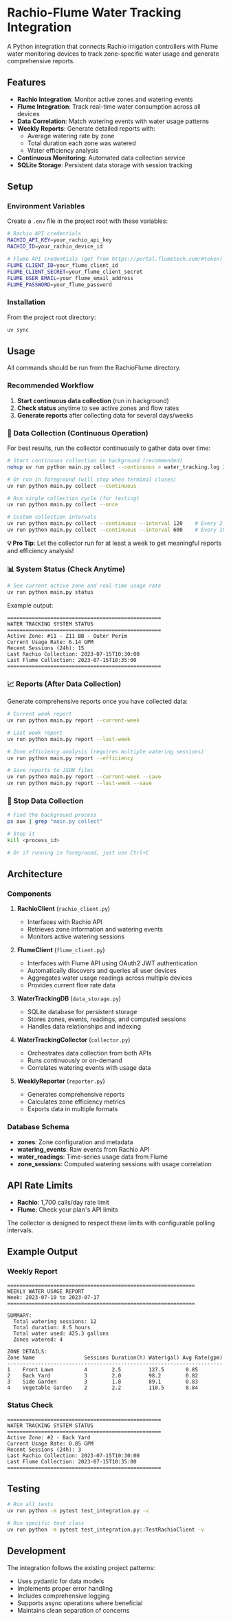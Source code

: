 # Rachio-Flume Water Tracking Integration

A Python integration that connects Rachio irrigation controllers with Flume water monitoring devices to track zone-specific water usage and generate comprehensive reports.

## Features

- **Rachio Integration**: Monitor active zones and watering events
- **Flume Integration**: Track real-time water consumption across all devices
- **Data Correlation**: Match watering events with water usage patterns
- **Weekly Reports**: Generate detailed reports with:
  - Average watering rate by zone
  - Total duration each zone was watered
  - Water efficiency analysis
- **Continuous Monitoring**: Automated data collection service
- **SQLite Storage**: Persistent data storage with session tracking

## Setup

### Environment Variables

Create a `.env` file in the project root with these variables:

```bash
# Rachio API credentials
RACHIO_API_KEY=your_rachio_api_key
RACHIO_ID=your_rachio_device_id

# Flume API credentials (get from https://portal.flumetech.com/#token)
FLUME_CLIENT_ID=your_flume_client_id
FLUME_CLIENT_SECRET=your_flume_client_secret
FLUME_USER_EMAIL=your_flume_email_address
FLUME_PASSWORD=your_flume_password
```

### Installation

From the project root directory:

```bash
uv sync
```

## Usage

All commands should be run from the RachioFlume directory.

### Recommended Workflow

1. **Start continuous data collection** (run in background)
2. **Check status** anytime to see active zones and flow rates  
3. **Generate reports** after collecting data for several days/weeks

### 🔄 Data Collection (Continuous Operation)

For best results, run the collector continuously to gather data over time:

```bash
# Start continuous collection in background (recommended)
nohup uv run python main.py collect --continuous > water_tracking.log 2>&1 &

# Or run in foreground (will stop when terminal closes)
uv run python main.py collect --continuous

# Run single collection cycle (for testing)
uv run python main.py collect --once

# Custom collection intervals
uv run python main.py collect --continuous --interval 120    # Every 2 minutes
uv run python main.py collect --continuous --interval 600    # Every 10 minutes (default: 300)
```

**💡 Pro Tip**: Let the collector run for at least a week to get meaningful reports and efficiency analysis!

### 📊 System Status (Check Anytime)

```bash
# See current active zone and real-time usage rate
uv run python main.py status
```

Example output:
```
==================================================
WATER TRACKING SYSTEM STATUS
==================================================
Active Zone: #11 - Z11 BB - Outer Perim
Current Usage Rate: 6.14 GPM
Recent Sessions (24h): 15
Last Rachio Collection: 2023-07-15T10:30:00
Last Flume Collection: 2023-07-15T10:35:00
==================================================
```

### 📈 Reports (After Data Collection)

Generate comprehensive reports once you have collected data:

```bash
# Current week report
uv run python main.py report --current-week

# Last week report  
uv run python main.py report --last-week

# Zone efficiency analysis (requires multiple watering sessions)
uv run python main.py report --efficiency

# Save reports to JSON files
uv run python main.py report --current-week --save
uv run python main.py report --last-week --save
```

### 🛑 Stop Data Collection

```bash
# Find the background process
ps aux | grep "main.py collect"

# Stop it
kill <process_id>

# Or if running in foreground, just use Ctrl+C
```

## Architecture

### Components

1. **RachioClient** (`rachio_client.py`)
   - Interfaces with Rachio API
   - Retrieves zone information and watering events
   - Monitors active watering sessions

2. **FlumeClient** (`flume_client.py`)
   - Interfaces with Flume API using OAuth2 JWT authentication
   - Automatically discovers and queries all user devices
   - Aggregates water usage readings across multiple devices
   - Provides current flow rate data

3. **WaterTrackingDB** (`data_storage.py`)
   - SQLite database for persistent storage
   - Stores zones, events, readings, and computed sessions
   - Handles data relationships and indexing

4. **WaterTrackingCollector** (`collector.py`)
   - Orchestrates data collection from both APIs
   - Runs continuously or on-demand
   - Correlates watering events with usage data

5. **WeeklyReporter** (`reporter.py`)
   - Generates comprehensive reports
   - Calculates zone efficiency metrics
   - Exports data in multiple formats

### Database Schema

- **zones**: Zone configuration and metadata
- **watering_events**: Raw events from Rachio API
- **water_readings**: Time-series usage data from Flume
- **zone_sessions**: Computed watering sessions with usage correlation

## API Rate Limits

- **Rachio**: 1,700 calls/day rate limit
- **Flume**: Check your plan's API limits

The collector is designed to respect these limits with configurable polling intervals.

## Example Output

### Weekly Report
```
=============================================================
WEEKLY WATER USAGE REPORT
Week: 2023-07-10 to 2023-07-17
=============================================================

SUMMARY:
  Total watering sessions: 12
  Total duration: 8.5 hours
  Total water used: 425.3 gallons
  Zones watered: 4

ZONE DETAILS:
Zone Name                Sessions Duration(h) Water(gal) Avg Rate(gpm)
----------------------------------------------------------------------
1    Front Lawn          4        2.5         127.5       0.85
2    Back Yard           3        2.0         98.2        0.82
3    Side Garden         3        1.8         89.1        0.83
4    Vegetable Garden    2        2.2         110.5       0.84
```

### Status Check
```
==================================================
WATER TRACKING SYSTEM STATUS
==================================================
Active Zone: #2 - Back Yard
Current Usage Rate: 0.85 GPM
Recent Sessions (24h): 3
Last Rachio Collection: 2023-07-15T10:30:00
Last Flume Collection: 2023-07-15T10:35:00
==================================================
```

## Testing

```bash
# Run all tests
uv run python -m pytest test_integration.py -v

# Run specific test class
uv run python -m pytest test_integration.py::TestRachioClient -v
```

## Development

The integration follows the existing project patterns:
- Uses pydantic for data models
- Implements proper error handling
- Includes comprehensive logging
- Supports async operations where beneficial
- Maintains clean separation of concerns